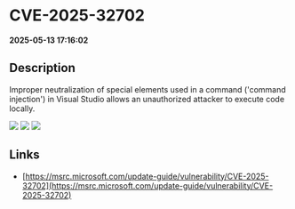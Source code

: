 # CVE-2025-32702

**2025-05-13 17:16:02**

## Description
Improper neutralization of special elements used in a command ('command injection') in Visual Studio allows an unauthorized attacker to execute code locally.

![](https://img.shields.io/static/v1?label=Score&message=7.8&color=red)
![](https://img.shields.io/static/v1?label=Severity&message=HIGH&color=red)
![](https://img.shields.io/static/v1?label=CWE&message=RCE&color=green)

## Links
- [https://msrc.microsoft.com/update-guide/vulnerability/CVE-2025-32702](https://msrc.microsoft.com/update-guide/vulnerability/CVE-2025-32702)
